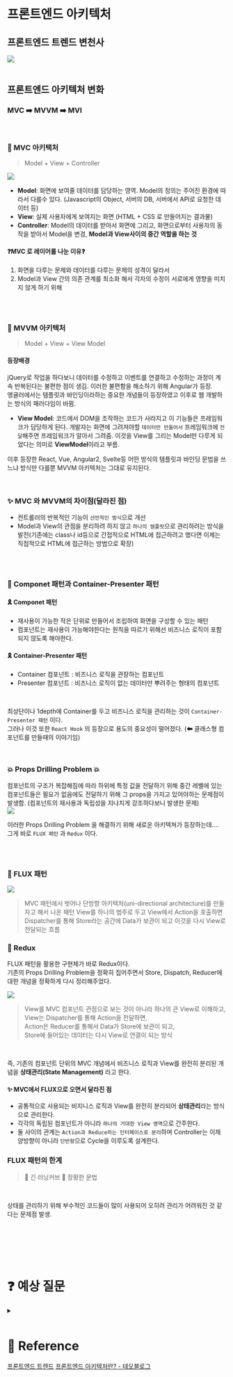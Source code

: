 # 프론트엔드 아키텍처

## 프론트엔드 트렌드 변천사

[![](./images/frontend_img01.png?width=400px)]()
<br><br>

## 프론트엔드 아키텍처 변화

### MVC ➡️ MVVM ➡️ MVI

<br>

### 🎨 MVC 아키택처

> Model + View + Controller  

[![](./images/frontend_img02.png?width=400px)]()

- **Model**: 화면에 보여줄 데이터를 담당하는 영역. Model의 정의는 주어진 환경에 따라서 다를수 있다. (Javascript의 Object, 서버의 DB, 서버에서 API로 요청한 데이터 등)
- **View**: 실제 사용자에게 보여지는 화면 (HTML + CSS 로 만들어지는 결과물)
- **Controller**: Model의 데이터를 받아서 화면에 그리고, 화면으로부터 사용자의 동작을 받아서 Model을 변경, **Model과 View사이의 중간 역할을 하는 것**

#### ❓MVC 로 레이어를 나눈 이유❓

1. 화면을 다루는 문제와 데이터를 다루는 문제의 성격이 달라서
2. Model과 View 간의 의존 관계를 최소화 해서 각자의 수정이 서로에게 영향을 미치지 않게 하기 위해

<br><br>

### 🎨 MVVM 아키텍처

> Model + View + View Model

#### 등장배경

jQuery로 작업을 하다보니 데이터를 수정하고 이벤트를 연결하고 수정하는 과정이 계속 반복된다는 불편한 점이 생김. 이러한 불편함을 해소하기 위해 Angular가 등장.  
앵귤러에서는 템플릿과 바인딩이라하는 중요한 개념들이 등장하였고 이후로 웹 개발하는 방식의 패러다임이 바뀜.

- **View Model**: 코드에서 DOM을 조작하는 코드가 사라지고 이 기능들은 프레임워크가 담당하게 된다. 개발자는 화면에 그려져야할 `데이터만 만들어서` 프레임워크에 `전달`해주면 프레임워크가 알아서 그려줌. 이것을 View를 그리는 Model만 다루게 되었다는 의미로 **ViewModel**이라고 부름.
  <br>

이후 등장한 React, Vue, Angular2, Svelte등 어떤 방식의 템플릿과 바인딩 문법을 쓰느냐 방식만 다를뿐 MVVM 아키텍처는 그대로 유지된다.  

<br>

### ✨ MVC 와 MVVM의 차이점(달라진 점)

- 컨트롤러의 반복적인 기능이 `선언적인 방식`으로 개선
- Model과 View의 관점을 분리하려 하지 않고 `하나의 템플릿`으로 관리하려는 방식을 발전(기존에는 class나 id등으로 간접적으로 HTML에 접근하려고 했다면 이제는 직접적으로 HTML에 접근하는 방법으로 확장)  

<br><br>

### 🎨 Componet 패턴과 Container-Presenter 패턴
#### 🎗 Componet 패턴
- 재사용이 가능한 작은 단위로 만들어서 조립하여 화면을 구성할 수 있는 패턴
- 컴포넌트는 재사용이 가능해야한다는 원칙을 따르기 위해선 비즈니스 로직이 포함되지 않도록 해야한다.  

#### 🎗 Container-Presenter 패턴
- Container 컴포넌트 : 비즈니스 로직을 관장하는 컴포넌트
- Presenter 컴포넌트 : 비즈니스 로직이 없는 데이터만 뿌려주는 형태의 컴포넌트

<br>

최상단이나 1depth에 Container를 두고 비즈니스 로직을 관리하는 것이 `Container-Presenter 패턴` 이다.<br>
그러나 이것 또한 `React Hook` 의 등장으로 용도의 중요성이 떨어졌다. (⬅ 클래스형 컴포넌트를 만들때의 이야기임)  

<br>

### 💥 Props Drilling Problem  💥
컴포넌트의 구조가 복잡해짐에 따라 하위에 특정 값을 전달하기 위해 중간 레벨에 있는 컴포넌트들은 필요가 없음에도 전달하기 위해 그 props을 가지고 있어야하는 문제점이 발생함. (컴포넌트의 재사용과 독립성을 지나치게 강조하다보니 발생한 문제)
<br>
[![](./images/frontend_img03.png?width=400px)]()
<br>

이러한 Props Drilling Problem 을 해결하기 위해 새로운 아키텍쳐가 등장하는데.... <br>
그게 바로 `FLUX 패턴` 과 `Redux` 이다.

<br><br>

### 🎨 FLUX 패턴
[![](./images/frontend_img04.png?width=400px)]() <br>

> MVC 패턴에서 벗어나 단방향 아키텍처(uni-directional architecture)를 만들자고 해서 나온 패턴
> View를 하나의 범주로 두고 View에서 Action을 호출하면 Dispatcher를 통해 Store라는 공간에 Data가 보관이 되고 이것을 다시 View로 전달되는 흐름

### 🎨 Redux
FLUX 패턴을 활용한 구현체가 바로 Redux이다. <br>
기존의 Props Drilling Problem을 정확히 집어주면서 Store, Dispatch, Reducer에 대한 개념을 정확하게 다시 정리해주었다. <br>

[![](./images/frontend_img05.gif?width=400px)]() <br>

> View를 MVC 컴포넌트 관점으로 보는 것이 아니라 하나의 큰 View로 이해하고,  <br>
> View는 Dispatcher를 통해 Action을 전달하면,  <br>
> Action은 Reducer를 통해서 Data가 Store에 보관이 되고,   <br>
> Store에 들어있는 데이터는 다시 View로 연결이 되는 방식

<br>

즉, 기존의 컴포넌트 단위의 MVC 개념에서 비즈니스 로직과 View를 완전히 분리된 개념을 **상태관리(State Management)** 라고 한다.

#### ✨ MVC에서 FLUX으로 오면서 달라진 점
- 공통적으로 사용되는 비지니스 로직과 View를 완전히 분리되어 **상태관리**라는 방식으로 관리한다.
- 각각의 독립된 컴포넌트가 아니라 `하나의 거대한 View 영역`으로 간주한다.
- 둘 사이의 관계는 `Action과 Reduce라는 인터페이스로 분리`하며 Controller는 이제 양방향이 아니라 `단반향`으로 Cycle을 이루도록 설계한다.

### FLUX 패턴의 한계
> 🛑 긴 러닝커브
> 🛑 장황한 문법

<br>

상태를 관리하기 위해 부수적인 코드들이 많이 사용되어 오히려 관리가 어려워진 것 같다는 문제점 발생.

<br><br>



<br><br>

# :question: 예상 질문

<details>
  <summary><b> </b></summary>
  <div markdown="1">
  
  </div>
</details>
<br>
    
# :newspaper: Reference
[프론트엔드 트렌드](https://yozm.wishket.com/magazine/detail/1663/)
[프론트엔드 아키텍처란? - 테오블로그](https://velog.io/@teo/%ED%94%84%EB%A1%A0%ED%8A%B8%EC%97%94%EB%93%9C%EC%97%90%EC%84%9C-MV-%EC%95%84%ED%82%A4%ED%85%8D%EC%B3%90%EB%9E%80-%EB%AC%B4%EC%97%87%EC%9D%B8%EA%B0%80%EC%9A%94)
